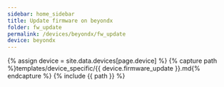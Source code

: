 ```yaml
---
sidebar: home_sidebar
title: Update firmware on beyondx
folder: fw_update
permalink: /devices/beyondx/fw_update
device: beyondx
---
```

{% assign device = site.data.devices[page.device] %}
{% capture path %}templates/device_specific/{{ device.firmware_update }}.md{% endcapture %}
{% include {{ path }} %}
